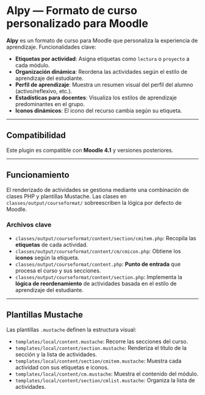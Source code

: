 # Alpy — Formato de curso personalizado para Moodle

**Alpy** es un formato de curso para Moodle que personaliza la experiencia de aprendizaje. Funcionalidades clave:

- **Etiquetas por actividad**: Asigna etiquetas como `lectura` o `proyecto` a cada módulo.
- **Organización dinámica**: Reordena las actividades según el estilo de aprendizaje del estudiante.
- **Perfil de aprendizaje**: Muestra un resumen visual del perfil del alumno (activo/reflexivo, etc.).
- **Estadísticas para docentes**: Visualiza los estilos de aprendizaje predominantes en el grupo.
- **Iconos dinámicos**: El icono del recurso cambia según su etiqueta.

---

## Compatibilidad

Este plugin es compatible con **Moodle 4.1** y versiones posteriores.

---

## Funcionamiento

El renderizado de actividades se gestiona mediante una combinación de clases PHP y plantillas Mustache. Las clases en `classes/output/courseformat/` sobreescriben la lógica por defecto de Moodle.

### Archivos clave

- `classes/output/courseformat/content/section/cmitem.php`: Recopila las **etiquetas** de cada actividad.
- `classes/output/courseformat/content/cm/cmicon.php`: Obtiene los **iconos** según la etiqueta.
- `classes/output/courseformat/content.php`: **Punto de entrada** que procesa el curso y sus secciones.
- `classes/output/courseformat/content/section.php`: Implementa la **lógica de reordenamiento** de actividades basada en el estilo de aprendizaje del estudiante.

---

## Plantillas Mustache

Las plantillas `.mustache` definen la estructura visual:

- `templates/local/content.mustache`: Recorre las secciones del curso.
- `templates/local/content/section.mustache`: Renderiza el título de la sección y la lista de actividades.
- `templates/local/content/section/cmitem.mustache`: Muestra cada actividad con sus etiquetas e iconos.
- `templates/local/content/cm.mustache`: Muestra el contenido del módulo.
- `templates/local/content/section/cmlist.mustache`: Organiza la lista de actividades.

